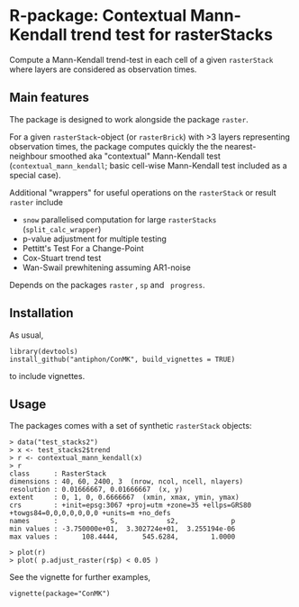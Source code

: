 # R-package: Contextual Mann-Kendall trend test for rasterStacks

Compute a Mann-Kendall trend-test in each cell of a given `rasterStack` where layers are considered as observation times.

## Main features

The package is designed to work alongside the package `raster`. 

For a given `rasterStack`-object (or `rasterBrick`) with >3 layers representing observation times, the package  computes quickly the the nearest-neighbour smoothed aka "contextual" Mann-Kendall test (`contextual_mann_kendall`; basic cell-wise Mann-Kendall test included as a special case).

Additional "wrappers" for useful operations on the `rasterStack` or result `raster` include

* `snow` parallelised computation for large `rasterStacks` (`split_calc_wrapper`)
* p-value adjustment for multiple testing
* Pettitt's Test For a Change-Point
* Cox-Stuart trend test
* Wan-Swail prewhitening assuming AR1-noise

Depends on the packages `raster` , `sp` and ` progress`. 

## Installation

As usual,

```
library(devtools)
install_github("antiphon/ConMK", build_vignettes = TRUE)
```

to include vignettes.

## Usage

The packages comes with a set of synthetic `rasterStack` objects:
```
> data("test_stacks2")
> x <- test_stacks2$trend
> r <- contextual_mann_kendall(x)
> r
class      : RasterStack 
dimensions : 40, 60, 2400, 3  (nrow, ncol, ncell, nlayers)
resolution : 0.01666667, 0.01666667  (x, y)
extent     : 0, 1, 0, 0.6666667  (xmin, xmax, ymin, ymax)
crs        : +init=epsg:3067 +proj=utm +zone=35 +ellps=GRS80 +towgs84=0,0,0,0,0,0,0 +units=m +no_defs 
names      :             S,            s2,             p 
min values : -3.750000e+01,  3.302724e+01,  3.255194e-06 
max values :      108.4444,      545.6284,        1.0000 

> plot(r)
> plot( p.adjust_raster(r$p) < 0.05 )
```

See the vignette for further examples,

```
vignette(package="ConMK")
```


